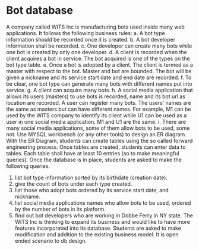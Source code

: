 # Bot database
A company called WITS Inc is manufacturing bots used inside many web applications. It follows the
following business rules:
a. A bot type information should be recorded once it is created.
b. A bot developer information shall be recorded.
c. One developer can create many bots while one bot is created by only one developer.
d. A client is recorded when the client acquires a bot in service. The bot acquired is one of the types
on the bot type table.
e. Once a bot is adopted by a client. The client is termed as a master with respect to the bot. Master
and bot are bounded. The bot will be given a nickname and its service start date and end date are
recorded.
f. To be clear, one bot type can generate many bots with different names put into service.
g. A client can acquire many bots.
h. A social media application that allows its users (masters) to use bots is recorded, name and its bot
url as location are recorded. A user can register many bots. The users’ names are the same as
masters but can have different names. For example, M1 can be used by the WITS company to
identify its client while U1 can be used as a user in one social media application. M1 and U1 are
the same.
i. There are many social media applications, some of them allow bots to be used, some not.
Use MYSQL workbench (or any other tools) to design an
ER diagram. With the ER Diagram, students can create tables using the so called forward engineering
process. Once tables are created, students can enter data to tables. Each table shall have at least 10 entries
(so to make meaningful queries).
Once the database is in place, students are asked to make the following queries.
1. list bot type information sorted by its birthdate (creation date).
2. give the count of bots under each type created.
3. list those who adopt bots ordered by its service start date, and nickname.
4. list social media applications names who allow bots to be used, ordered by the number of bots in
its platform.
5. find out bot developers who are working in Dobbe Ferry in NY state.
The WITS Inc is thinking to expand its business and would like to have more features incorporated into
its database. Students are asked to make modification and addition to the existing business model. It is
open ended scenario to db design.
